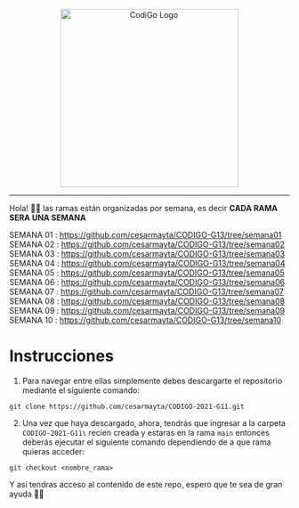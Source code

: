 <p align="center">
  <a href="https://www.tecsup.edu.pe/desarrolloweb/" target="blank"><img src="https://www.tecsup.edu.pe/desarrolloweb/img/logo-cod.svg" width="320" alt="CodiGo Logo" /></a>
</p>

---

Hola! 👋🏻 las ramas están organizadas por semana, es decir **CADA RAMA SERA UNA SEMANA**

SEMANA 01 : https://github.com/cesarmayta/CODIGO-G13/tree/semana01</br>
SEMANA 02 : https://github.com/cesarmayta/CODIGO-G13/tree/semana02</br>
SEMANA 03 : https://github.com/cesarmayta/CODIGO-G13/tree/semana03</br>
SEMANA 04 : https://github.com/cesarmayta/CODIGO-G13/tree/semana04</br>
SEMANA 05 : https://github.com/cesarmayta/CODIGO-G13/tree/semana05</br>
SEMANA 06 : https://github.com/cesarmayta/CODIGO-G13/tree/semana06</br>
SEMANA 07 : https://github.com/cesarmayta/CODIGO-G13/tree/semana07</br>
SEMANA 08 : https://github.com/cesarmayta/CODIGO-G13/tree/semana08</br>
SEMANA 09 : https://github.com/cesarmayta/CODIGO-G13/tree/semana09</br>
SEMANA 10 : https://github.com/cesarmayta/CODIGO-G13/tree/semana10</br>


# Instrucciones

1. Para navegar entre ellas simplemente debes descargarte el repositorio mediante el siguiente comando:

```
git clone https://github.com/cesarmayta/CODIGO-2021-G11.git
```

2. Una vez que haya descargado, ahora, tendrás que ingresar a la carpeta `CODIGO-2021-G11\` recien creada y estaras en la rama `main` entonces deberás ejecutar el siguiente comando dependiendo de a que rama quieras acceder:

```
git checkout <nombre_rama>
```

Y así tendras acceso al contenido de este repo, espero que te sea de gran ayuda 🙌🏻
